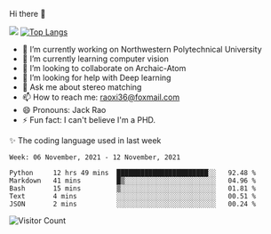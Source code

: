 Hi there 👋

![](https://github-readme-stats.vercel.app/api?username=Raohaocheng)
[![Top Langs](https://github-readme-stats.vercel.app/api/top-langs/?username=Raohaocheng&layout=compact)](https://github.com/anuraghazra/github-readme-stats)

- 🔭 I’m currently working on Northwestern Polytechnical University
- 🌱 I’m currently learning computer vision
- 👯 I’m looking to collaborate on Archaic-Atom
- 🤔 I’m looking for help with Deep learning
- 💬 Ask me about stereo matching
- 📫 How to reach me: raoxi36@foxmail.com
- 😄 Pronouns: Jack Rao
- ⚡ Fun fact: I can't believe I'm a PHD.

✨ The coding language used in last week
<!--START_SECTION:waka-->
```text
Week: 06 November, 2021 - 12 November, 2021

Python     12 hrs 49 mins  ███████████████████████░░   92.48 % 
Markdown   41 mins         █▒░░░░░░░░░░░░░░░░░░░░░░░   04.96 % 
Bash       15 mins         ▒░░░░░░░░░░░░░░░░░░░░░░░░   01.81 % 
Text       4 mins          ░░░░░░░░░░░░░░░░░░░░░░░░░   00.51 % 
JSON       2 mins          ░░░░░░░░░░░░░░░░░░░░░░░░░   00.24 % 
```
<!--END_SECTION:waka-->

![Visitor Count](https://profile-counter.glitch.me/Raohaocheng/count.svg)

